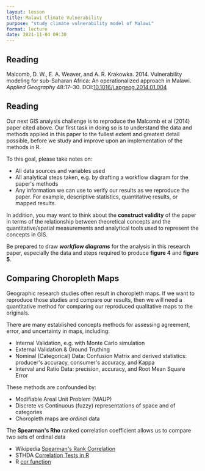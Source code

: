```yaml
---
layout: lesson
title: Malawi Climate Vulnerability
purpose: "study climate vulnerability model of Malawi"
format: lecture
date: 2021-11-04 09:30
---
```


## Reading

Malcomb, D. W., E. A. Weaver, and A. R. Krakowka. 2014. Vulnerability modeling for sub-Saharan Africa: An operationalized approach in Malawi. *Applied Geography* 48:17–30. DOI:[10.1016/j.apgeog.2014.01.004](https://doi.org/10.1016/j.apgeog.2014.01.004)

## Reading

Our next GIS analysis challenge is to reproduce the Malcomb et al (2014) paper cited above. Our first task in doing so is to understand the data and methods applied in this paper to the fullest extent and greatest detail possible, before we study and improve upon an implementation of the methods in R.

To this goal, please take notes on:
- All data sources and variables used
- All analytical steps taken, e.g. by drafting a workflow diagram for the paper's methods
- Any information we can use to verify our results as we reproduce the paper. For example, descriptive statistics, quantitative results, or mapped results.

In addition, you may want to think about the **construct validity** of the paper in terms of the relationship between theoretical concepts and the quantitative/spatial measurements and analytical tools used to represent the concepts in GIS.

Be prepared to draw ***workflow diagrams*** for the analysis in this research paper, especially the data and steps required to produce **figure 4** and **figure 5**.

## Comparing Choropleth Maps

Geographic research studies often result in choropleth maps.
If we want to reproduce those studies and compare our results, then we will need a quantitative method for comparing our reproduced qualitative maps to the originals.

There are many established concepts methods for assessing agreement, error, and uncertainty in maps, including:

- Internal Validation, e.g. with Monte Carlo simulation
- External Validation & Ground Truthing
- Nominal (Categorical) Data: Confusion Matrix and derived statistics: producer's accuracy, consumer's accuracy, and Kappa
- Interval and Ratio Data: precision, accuracy, and Root Mean Square Error

These methods are confounded by:
- Modifiable Areal Unit Problem (MAUP)
- Discrete vs Continuous (fuzzy) representations of space and of categories
- Choropleth maps are *ordinal* data

The **Spearman's Rho** ranked correlation coefficient allows us to compare two sets of ordinal data
- Wikipedia [Spearman's Rank Correlation](https://en.wikipedia.org/wiki/Spearman%27s_rank_correlation_coefficient)
- STHDA [Correlation Tests in R](http://www.sthda.com/english/wiki/correlation-test-between-two-variables-in-r)
- R [cor function](https://www.rdocumentation.org/packages/stats/versions/3.6.2/topics/cor)
